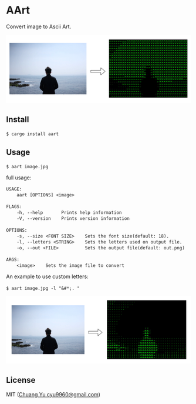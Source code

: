 # AArt

Convert image to Ascii Art.

![how it works](./images/demo.png)

## Install

`$ cargo install aart`

## Usage

`$ aart image.jpg`

full usage:

```
USAGE:
    aart [OPTIONS] <image>

FLAGS:
    -h, --help       Prints help information
    -V, --version    Prints version information

OPTIONS:
    -s, --size <FONT SIZE>    Sets the font size(default: 18).
    -l, --letters <STRING>    Sets the letters used on output file.
    -o, --out <FILE>          Sets the output file(default: out.png)

ARGS:
    <image>    Sets the image file to convert
```

An example to use custom letters:

`$ aart image.jpg -l "&#*;. "`

![demo2](./images/demo2.png)

## License

MIT ([Chuang Yu <cyu9960@gmail.com>](https://github.com/cyyyu))
